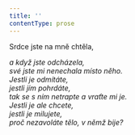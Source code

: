 ```yaml
---
title: ''
contentType: prose
---
```


<section>

Srdce jste na mně chtěla,

_a když jste odcházela,  
své jste mi nenechala místo něho.  
Jestli je odmítáte,  
jestli jím pohrdáte,  
tak se s ním netrapte a vraťte mi je.  
Jestli je ale chcete,  
jestli je milujete,  
proč nezavoláte tělo, v němž bije?_

</section>
